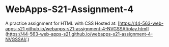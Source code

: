 # WebApps-S21-Assignment-4
A practice assignment for HTML with CSS
Hosted at: [https://44-563-web-apps-s21.github.io/webapps-s21-assignment-4-NVGSSAI/play.html] (https://44-563-web-apps-s21.github.io/webapps-s21-assignment-4-NVGSSAI/.)
